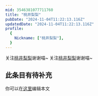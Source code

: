 ```yaml
---
mid: 3546381077711760
title: "桃井梨梨"
pubDate: "2024-11-04T11:22:13.116Z"
updatedDate: "2024-11-04T11:22:13.116Z"
profile:
  {
    Nickname: ["桃井梨梨"],
  }
---
```


关注[桃井梨梨](https://space.bilibili.com/3546381077711760)谢谢喵~ 关注[桃井梨梨](https://space.bilibili.com/3546381077711760)谢谢喵~

## 此条目有待补充
你可以在[这里](https://github.com/Yuhanawa/VTuber.ICU-Content/edit/master/v/桃井梨梨/index.md)编辑本文
